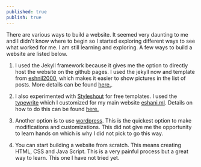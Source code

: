 ```yaml
---
published: true
publish: true
---
```

There are various ways to build a website. It seemed very daunting to me and I didn't know where to begin so I started exploring different ways to see what worked for me.  I am still learning and exploring. A few ways to build a website are listed below.

1. I used the Jekyll framework because it gives me the option to directly host the website on the github pages. I used the jekyll now and template from [eshnil2000](https://github.com/eshnil2000/mm-github-pages-starter), which makes it easier to show pictures in the list of posts. More details can be found [here.](https://blog.eshani.ml/github-website/).

2. I also experimented with [Styleshout](https://www.styleshout.com/) for free templates. I used the [typewrite](https://www.styleshout.com/free-templates/typerite/) which I customized for my main website [eshani.ml](http://www.eshani.ml/). Details on how to do this can be found [here.](https://prose.io/#eshanis/eshanis.github.io/edit/master/_posts/2020-07-16-building-website-using-typerite.md)

3. Another option is to use [wordpress](https://wordpress.com/). This is the quickest option to make modifications and customizations. This did not give me the opportunity to learn hands on which is why I did not pick to go this way. 

4. You can start building a website from scratch. This means creating HTML, CSS and Java Script. This is a very painful process but a great way to learn. This one I have  not tried yet.

